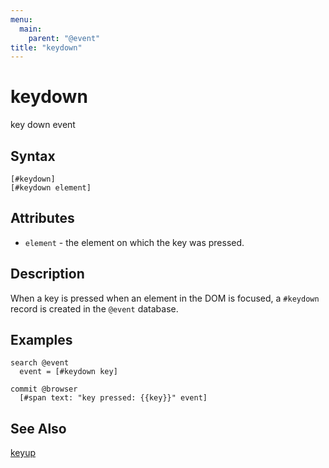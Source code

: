 ```yaml
---
menu:
  main:
    parent: "@event"
title: "keydown"
---
```


# keydown

key down event

## Syntax

```
[#keydown]
[#keydown element]
```

## Attributes

- `element` - the element on which the key was pressed.

## Description

When a key is pressed when an element in the DOM is focused, a `#keydown` record is created in the `@event` database.

## Examples

```eve
search @event
  event = [#keydown key]

commit @browser
  [#span text: "key pressed: {{key}}" event]
```

## See Also
[keyup](../keyup)
